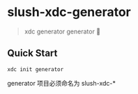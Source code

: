 # slush-xdc-generator
> xdc generator generator 🌚


## Quick Start
```shell
xdc init generator
```

generator 项目必须命名为 slush-xdc-*